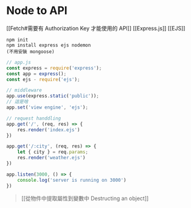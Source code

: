 # Node to API
[[Fetch#需要有 Authorization Key 才能使用的 API]]
[[Express.js]]
[[EJS]]
```
npm init
npm install express ejs nodemon 
(不用安裝 mongoose)
```

```js
// app.js
const express = require('express');
const app = express();
const ejs - require('ejs');

// middleware
app.use(express.static('public'));
// 這是啥
app.set('view engine', 'ejs');

// request handdling
app.get('/', (req, res) => {
	res.render('index.ejs')
})

app.get('/:city', (req, res) => {
	let { city } = req.params;
	res.render('weather.ejs')
})

app.listen(3000, () => {
	console.log('server is running on 3000')
})
```

> [[從物件中提取屬性到變數中 Destructing an object]]